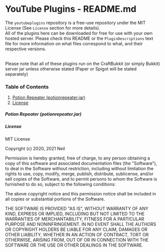 # YouTube Plugins - README.md

The `youtubeplugins` repository is a free-use repository under the MIT License (See `License` section for more details). <br>
All of the plugins here can be downloaded for free for use with your own hosted server. Please check this README or the `PluginDescriptions` text file for more information on what files correspond to what, and their respective versions. <br> <br>

Please note that all of these plugins run on the CraftBukkit (or simply Bukkit) server jar unless otherwise stated (Paper or Spigot will be stated separately)

### Table of Contents

1. [Potion Repeater (potionrepeater.jar)](#potion-repeater-(potionrepeater.jar))
2. [License](#license)

##### Potion Repeater (potionrepeater.jar)

##### License

MIT License

Copyright (c) 2020, 2021 Neil

Permission is hereby granted, free of charge, to any person obtaining a copy
of this software and associated documentation files (the "Software"), to deal
in the Software without restriction, including without limitation the rights
to use, copy, modify, merge, publish, distribute, sublicense, and/or sell
copies of the Software, and to permit persons to whom the Software is
furnished to do so, subject to the following conditions:

The above copyright notice and this permission notice shall be included in all
copies or substantial portions of the Software.

THE SOFTWARE IS PROVIDED "AS IS", WITHOUT WARRANTY OF ANY KIND, EXPRESS OR
IMPLIED, INCLUDING BUT NOT LIMITED TO THE WARRANTIES OF MERCHANTABILITY,
FITNESS FOR A PARTICULAR PURPOSE AND NONINFRINGEMENT. IN NO EVENT SHALL THE
AUTHORS OR COPYRIGHT HOLDERS BE LIABLE FOR ANY CLAIM, DAMAGES OR OTHER
LIABILITY, WHETHER IN AN ACTION OF CONTRACT, TORT OR OTHERWISE, ARISING FROM,
OUT OF OR IN CONNECTION WITH THE SOFTWARE OR THE USE OR OTHER DEALINGS IN THE
SOFTWARE.
